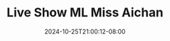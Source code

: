 --- 
title: "Live Show ML Miss Aichan"
description: "download  video bokep Live Show ML Miss Aichan durasi panjang   new"
date: 2024-10-25T21:00:12-08:00
file_code: "gjob4ep01xej"
draft: false
cover: "ih02hccmj3b1cbzw.jpg"
tags: ["Live", "Show", "Miss", "Aichan", "bokep-indo", "bokep-viral", "bokep-ig"]
length: 3095
fld_id: "1482834"
foldername: "Aichan"
categories: ["Aichan"]
views: 0
---
